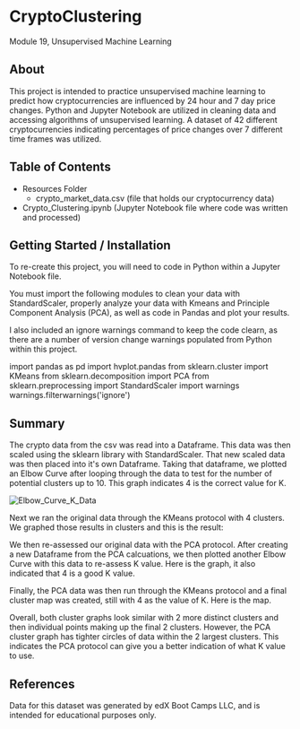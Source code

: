 # CryptoClustering
Module 19, Unsupervised Machine Learning

## About
This project is intended to practice unsupervised machine learning to predict how cryptocurrencies are influenced by 24 hour and 7 day price changes. Python and Jupyter Notebook are utilized in cleaning data and accessing algorithms of unsupervised learning. A dataset of 42 different cryptocurrencies indicating percentages of price changes over 7 different time frames was utilized.

## Table of Contents
* Resources Folder
  * crypto_market_data.csv (file that holds our cryptocurrency data)
* Crypto_Clustering.ipynb (Jupyter Notebook file where code was written and processed)

## Getting Started / Installation
To re-create this project, you will need to code in Python within a Jupyter Notebook file.  

You must import the following modules to clean your data with StandardScaler, properly analyze your data with Kmeans and Principle Component Analysis (PCA), as well as code in Pandas and plot your results.  

I also included an ignore warnings command to keep the code clearn, as there are a number of version change warnings populated from Python within this project. 

import pandas as pd
import hvplot.pandas
from sklearn.cluster import KMeans
from sklearn.decomposition import PCA
from sklearn.preprocessing import StandardScaler
import warnings
warnings.filterwarnings('ignore')

## Summary
The crypto data from the csv was read into a Dataframe. This data was then scaled using the sklearn library with StandardScaler. That new scaled data was then placed into it's own Dataframe. Taking that dataframe, we plotted an Elbow Curve after looping through the data to test for the number of potential clusters up to 10. This graph indicates 4 is the correct value for K.

![Elbow_Curve_K_Data](https://github.com/EBPaz/CryptoClustering/assets/131284675/e3352272-9511-4a25-b57a-f77f00f51b3c)  

Next we ran the original data through the KMeans protocol with 4 clusters. We graphed those results in clusters and this is the result:


We then re-assessed our original data with the PCA protocol. After creating a new Dataframe from the PCA calcuations, we then plotted another Elbow Curve with this data to re-assess K value. Here is the graph, it also indicated that 4 is a good K value.

Finally, the PCA data was then run through the KMeans protocol and a final cluster map was created, still with 4 as the value of K. Here is the map.  


Overall, both cluster graphs look similar with 2 more distinct clusters and then individual points making up the final 2 clusters. However, the PCA cluster graph has tighter circles of data within the 2 largest clusters. This indicates the PCA protocol can give you a better indication of what K value to use. 

## References

Data for this dataset was generated by edX Boot Camps LLC, and is intended for educational purposes only.
